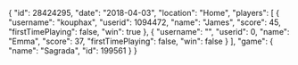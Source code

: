 {
  "id": 28424295,
  "date": "2018-04-03",
  "location": "Home",
  "players": [
    {
      "username": "kouphax",
      "userid": 1094472,
      "name": "James",
      "score": 45,
      "firstTimePlaying": false,
      "win": true
    },
    {
      "username": "",
      "userid": 0,
      "name": "Emma",
      "score": 37,
      "firstTimePlaying": false,
      "win": false
    }
  ],
  "game": {
    "name": "Sagrada",
    "id": 199561
  }
}
